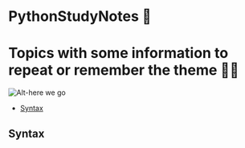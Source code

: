 # PythonStudyNotes :snake:
# Topics with some information to repeat or remember the theme 👨‍💻
![Alt-here we go](https://sun9-45.userapi.com/impg/UgUbvLP-EjVueaNLdjM4kaSdewuAQ2sffMrsJg/yBFjglfgQtY.jpg?size=640x823&quality=96&sign=8ced8c778aaef4554e382da0bbe2a014&type=album)

- [Syntax](https://github.com/EgorNesterenkoSPB/PythonStudyNotes#Syntax)

## Syntax
